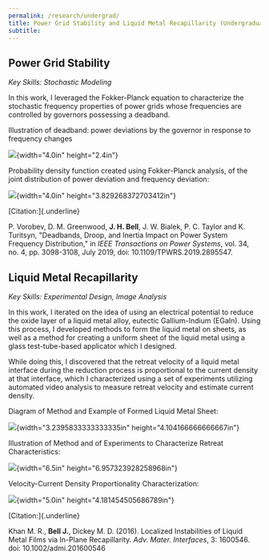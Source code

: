```yaml
---
permalink: /research/undergrad/
title: Power Grid Stability and Liquid Metal Recapillarity (Undergraduate Research)
subtitle: 
---
```


## Power Grid Stability

*Key Skills: Stochastic Modeling*

In this work, I leveraged the Fokker-Planck equation to characterize the
stochastic frequency properties of power grids whose frequencies are
controlled by governors possessing a deadband.

Illustration of deadband: power deviations by the governor in response
to frequency changes

![](./media/Undergrad/image1.png){width="4.0in" height="2.4in"}

Probability density function created using Fokker-Planck analysis, of
the joint distribution of power deviation and frequency deviation:

![](./media/Undergrad/image2.png){width="4.0in"
height="3.829268372703412in"}

[Citation:]{.underline}

P. Vorobev, D. M. Greenwood, **J. H. Bell**, J. W. Bialek, P. C. Taylor
and K. Turitsyn, \"Deadbands, Droop, and Inertia Impact on Power System
Frequency Distribution,\" in *IEEE Transactions on Power Systems*, vol.
34, no. 4, pp. 3098-3108, July 2019, doi: 10.1109/TPWRS.2019.2895547.

## Liquid Metal Recapillarity

*Key Skills: Experimental Design, Image Analysis*

In this work, I iterated on the idea of using an electrical potential to
reduce the oxide layer of a liquid metal alloy, eutectic Gallium-Indium
(EGaIn). Using this process, I developed methods to form the liquid
metal on sheets, as well as a method for creating a uniform sheet of the
liquid metal using a glass test-tube-based applicator which I designed.

While doing this, I discovered that the retreat velocity of a liquid
metal interface during the reduction process is proportional to the
current density at that interface, which I characterized using a set of
experiments utilizing automated video analysis to measure retreat
velocity and estimate current density.

Diagram of Method and Example of Formed Liquid Metal Sheet:

![](./media/Undergrad/image3.png){width="3.2395833333333335in"
height="4.104166666666667in"}

Illustration of Method and of Experiments to Characterize Retreat
Characteristics:

![](./media/Undergrad/image4.png){width="6.5in"
height="6.957323928258968in"}

Velocity-Current Density Proportionality Characterization:

![](./media/Undergrad/image5.png){width="5.0in"
height="4.181454505686789in"}

[Citation:]{.underline}

Khan M. R., **Bell J.**, Dickey M. D. (2016). Localized Instabilities of
Liquid Metal Films via In-Plane Recapillarity. *Adv. Mater.
Interfaces*, 3: 1600546. doi: 10.1002/admi.201600546
